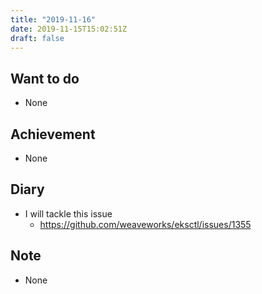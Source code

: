 ```yaml
---
title: "2019-11-16"
date: 2019-11-15T15:02:51Z
draft: false
---
```


## Want to do

* None

## Achievement

* None

## Diary

* I will tackle this issue
  * https://github.com/weaveworks/eksctl/issues/1355

## Note

* None
